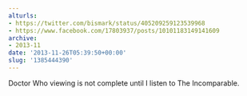 ```yaml
---
alturls:
- https://twitter.com/bismark/status/405209259123539968
- https://www.facebook.com/17803937/posts/10101183149141609
archive:
- 2013-11
date: '2013-11-26T05:39:50+00:00'
slug: '1385444390'
---
```


Doctor Who viewing is not complete until I listen to The Incomparable.


